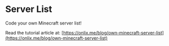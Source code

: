 # Server List
Code your own Minecraft server list!

Read the tutorial article at:
[https://onlix.me/blog/own-minecraft-server-list](https://onlix.me/blog/own-minecraft-server-list)